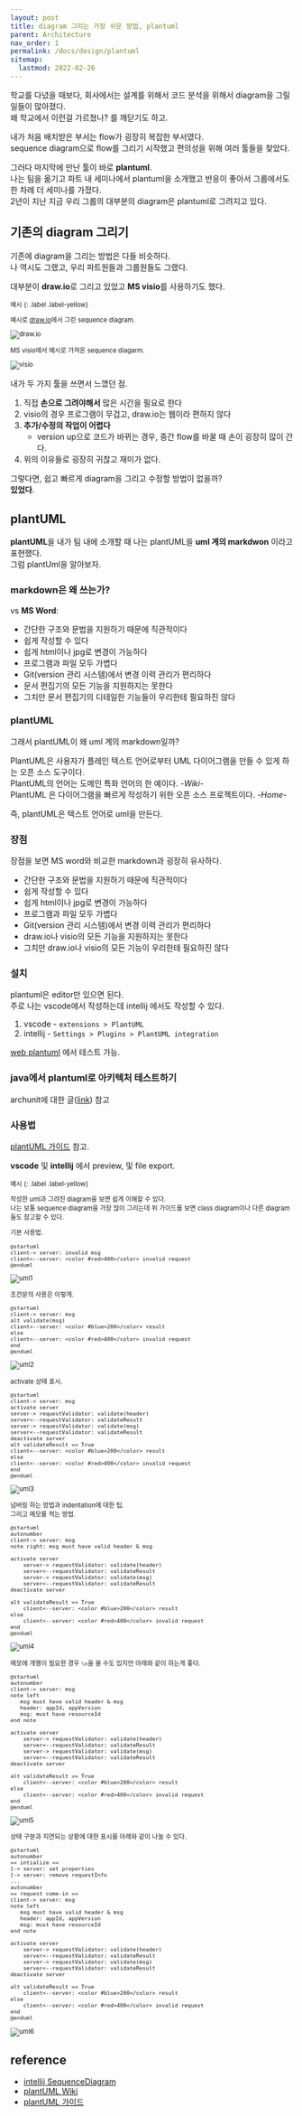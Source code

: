```yaml
---
layout: post
title: diagram 그리는 가장 쉬운 방법, plantuml
parent: Architecture
nav_order: 1
permalink: /docs/design/plantuml
sitemap:
  lastmod: 2022-02-26
---
```


학교를 다녔을 때보다, 회사에서는 설계를 위해서 코드 분석을 위해서 diagram을 그릴 일들이 많아졌다.  
왜 학교에서 이런걸 가르쳤나? 를 깨닫기도 하고.  

내가 처음 배치받은 부서는 flow가 굉장히 복잡한 부서였다.  
sequence diagram으로 flow를 그리기 시작했고 편의성을 위해 여러 툴들을 찾았다.  

그러다 마지막에 만난 툴이 바로 **plantuml**.  
나는 팀을 옮기고 파트 내 세미나에서 plantuml을 소개했고 반응이 좋아서 그룹에서도 한 차례 더 세미나를 가졌다.  
2년이 지난 지금 우리 그룹의 대부분의 diagram은 plantuml로 그려지고 있다.

 
## 기존의 diagram 그리기

기존에 diagram을 그리는 방법은 다들 비슷하다.  
나 역시도 그랬고, 우리 파트원들과 그룹원들도 그랬다.  

대부분이 **draw.io**로 그리고 있었고 **MS visio**를 사용하기도 했다.  

<div class="code-example" markdown="1" style="font-size: 0.8em">
예시
{: .label .label-yellow}  

예시로 [draw.io](https://draw.io)에서 그린 sequence diagram.   

![draw.io](/images/post/design/plantuml/draw.JPG)

MS visio에서 예시로 가져온 sequence diagarm.

![visio](/images/post/design/plantuml/visio.JPG)
</div>

내가 두 가지 툴을 쓰면서 느꼈던 점.  

1. 직접 **손으로 그려야해서** 많은 시간을 필요로 한다
2. visio의 경우 프로그램이 무겁고, draw.io는 웹이라 편하지 않다
3. **추가/수정의 작업이 어렵다**
   - version up으로 코드가 바뀌는 경우, 중간 flow를 바꿀 때 손이 굉장히 많이 간다.
4. 위의 이유들로 굉장히 귀찮고 재미가 없다.

그렇다면, 쉽고 빠르게 diagram을 그리고 수정할 방법이 없을까?  
**있었다**.

 
 ## plantUML

 **plantUML**을 내가 팀 내에 소개할 때 나는 plantUML을 **uml 계의 markdwon** 이라고 표현했다.  
 그럼 plantUml을 알아보자.
 
 ### markdown은 왜 쓰는가?
 
 vs **MS Word**:  
 - 간단한 구조와 문법을 지원하기 때문에 직관적이다
 - 쉽게 작성할 수 있다
 - 쉽게 html이나 jpg로 변경이 가능하다
 - 프로그램과 파일 모두 가볍다
 - Git(version 관리 시스템)에서 변경 이력 관리가 편리하다
 - 문서 편집기의 모든 기능을 지원하지는 못한다
 - 그치만 문서 편집기의 디테일한 기능들이 우리한테 필요하진 않다
 
### plantUML

그래서 plantUML이 왜 uml 계의 markdown일까?  

PlantUML은 사용자가 플레인 텍스트 언어로부터 UML 다이어그램을 만들 수 있게 하는 오픈 소스 도구이다.  
PlantUML의 언어는 도메인 특화 언어의 한 예이다.  *-Wiki-*  
PlantUML 은 다이어그램을 빠르게 작성하기 위한 오픈 소스 프로젝트이다.  *-Home-*

즉, plantUML은 텍스트 언어로 uml을 만든다.  
 
### 장점

장점을 보면 MS word와 비교한 markdown과 굉장히 유사하다.  
 - 간단한 구조와 문법을 지원하기 때문에 직관적이다
 - 쉽게 작성할 수 있다
 - 쉽게 html이나 jpg로 변경이 가능하다
 - 프로그램과 파일 모두 가볍다
 - Git(version 관리 시스템)에서 변경 이력 관리가 편리하다
 - draw.io나 visio의 모든 기능을 지원하지는 못한다
 - 그치만 draw.io나 visio의 모든 기능이 우리한테 필요하진 않다

### 설치

plantuml은 editor만 있으면 된다.  
주로 나는 vscode에서 작성하는데 intellij 에서도 작성할 수 있다.  

1. vscode - `extensions > PlantUML`  
2. intellij - `Settings > Plugins > PlantUML integration`  
 
[web plantuml](http://www.plantuml.com/plantuml/uml/SyfFKj2rKt3CoKnELR1Io4ZDoSa70000) 에서 테스트 가능.
 
### java에서 plantuml로 아키텍처 테스트하기

archunit에 대한 글([link](https://meansoup.github.io/docs/java/library/archunit)) 참고  

### 사용법
[plantUML 가이드](http://pdf.plantuml.net/PlantUML_Language_Reference_Guide_ko.pdf) 참고.  
 
**vscode** 및 **intellij** 에서 preview, 및 file export.  
 
<div class="code-example" markdown="1" style="font-size: 0.8em">
예시
{: .label .label-yellow}  

작성한 uml과 그려진 diagram을 보면 쉽게 이해할 수 있다.  
나는 보통 sequence diagram을 가장 많이 그리는데 위 가이드를 보면 class diagram이나 다른 diagram들도 참고할 수 있다. 

기본 사용법.

```
@startuml
client-> server: invalid msg
client<--server: <color #red>400</color> invalid request
@enduml
```

![uml1](/images/post/design/plantuml/uml1.JPG)

조건문의 사용은 이렇게.

```
@startuml
client-> server: msg
alt validate(msg)
client<--server: <color #blue>200</color> result
else
client<--server: <color #red>400</color> invalid request
end
@enduml
```

![uml2](/images/post/design/plantuml/uml2.JPG)

activate 상태 표시.

```
@startuml
client-> server: msg
activate server
server-> requestValidator: validate(header)
server<--requestValidator: validateResult
server-> requestValidator: validate(msg)
server<--requestValidator: validateResult
deactivate server
alt validateResult == True
client<--server: <color #blue>200</color> result
else
client<--server: <color #red>400</color> invalid request
end
@enduml
```

![uml3](/images/post/design/plantuml/uml3.JPG)

넘버링 하는 방법과 indentation에 대한 팁.  
그리고 메모를 적는 방법.

```
@startuml
autonumber
client-> server: msg
note right: msg must have valid header & msg

activate server
    server-> requestValidator: validate(header)
    server<--requestValidator: validateResult
    server-> requestValidator: validate(msg)
    server<--requestValidator: validateResult
deactivate server

alt validateResult == True
    client<--server: <color #blue>200</color> result
else
    client<--server: <color #red>400</color> invalid request
end
@enduml
```

![uml4](/images/post/design/plantuml/uml4.JPG)

메모에 개행이 필요한 경우 `\n`을 쓸 수도 있지만 아래와 같이 하는게 좋다.

```
@startuml
autonumber
client-> server: msg
note left
   msg must have valid header & msg
   header: appId, appVersion
   msg: must have resourceId
end note

activate server
    server-> requestValidator: validate(header)
    server<--requestValidator: validateResult
    server-> requestValidator: validate(msg)
    server<--requestValidator: validateResult
deactivate server

alt validateResult == True
    client<--server: <color #blue>200</color> result
else
    client<--server: <color #red>400</color> invalid request
end
@enduml
```

![uml5](/images/post/design/plantuml/uml5.JPG)

상태 구분과 지연되는 상황에 대한 표시를 아래와 같이 나눌 수 있다.

```
@startuml
autonumber
== intialize ==
[-> server: set properties
[-> server: remove requestInfo
...
autonumber
== request come-in ==
client-> server: msg
note left
   msg must have valid header & msg
   header: appId, appVersion
   msg: must have resourceId
end note

activate server
    server-> requestValidator: validate(header)
    server<--requestValidator: validateResult
    server-> requestValidator: validate(msg)
    server<--requestValidator: validateResult
deactivate server

alt validateResult == True
    client<--server: <color #blue>200</color> result
else
    client<--server: <color #red>400</color> invalid request
end
@enduml
```

![uml6](/images/post/design/plantuml/uml6.JPG)

</div>

 
 ## reference
 - [intellij SequenceDiagram](http://vanco.github.io/SequencePlugin/)
 - [plantUML Wiki](https://ko.wikipedia.org/wiki/PlantUML)
 - [plantUML 가이드](http://pdf.plantuml.net/PlantUML_Language_Reference_Guide_ko.pdf)